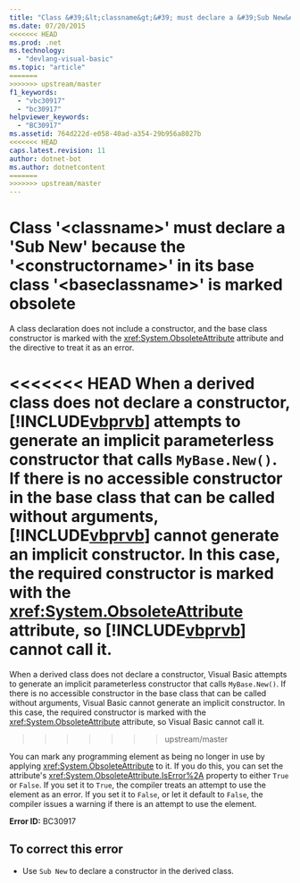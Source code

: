 ```yaml
---
title: "Class &#39;&lt;classname&gt;&#39; must declare a &#39;Sub New&#39; because the &#39;&lt;constructorname&gt;&#39; in its base class &#39;&lt;baseclassname&gt;&#39; is marked obsolete"
ms.date: 07/20/2015
<<<<<<< HEAD
ms.prod: .net
ms.technology: 
  - "devlang-visual-basic"
ms.topic: "article"
=======
>>>>>>> upstream/master
f1_keywords: 
  - "vbc30917"
  - "bc30917"
helpviewer_keywords: 
  - "BC30917"
ms.assetid: 764d222d-e058-40ad-a354-29b956a8027b
<<<<<<< HEAD
caps.latest.revision: 11
author: dotnet-bot
ms.author: dotnetcontent
=======
>>>>>>> upstream/master
---
```

# Class &#39;&lt;classname&gt;&#39; must declare a &#39;Sub New&#39; because the &#39;&lt;constructorname&gt;&#39; in its base class &#39;&lt;baseclassname&gt;&#39; is marked obsolete
A class declaration does not include a constructor, and the base class constructor is marked with the <xref:System.ObsoleteAttribute> attribute and the directive to treat it as an error.  
  
<<<<<<< HEAD
 When a derived class does not declare a constructor, [!INCLUDE[vbprvb](~/includes/vbprvb-md.md)] attempts to generate an implicit parameterless constructor that calls `MyBase.New()`. If there is no accessible constructor in the base class that can be called without arguments, [!INCLUDE[vbprvb](~/includes/vbprvb-md.md)] cannot generate an implicit constructor. In this case, the required constructor is marked with the <xref:System.ObsoleteAttribute> attribute, so [!INCLUDE[vbprvb](~/includes/vbprvb-md.md)] cannot call it.  
=======
 When a derived class does not declare a constructor, Visual Basic attempts to generate an implicit parameterless constructor that calls `MyBase.New()`. If there is no accessible constructor in the base class that can be called without arguments, Visual Basic cannot generate an implicit constructor. In this case, the required constructor is marked with the <xref:System.ObsoleteAttribute> attribute, so Visual Basic cannot call it.  
>>>>>>> upstream/master
  
 You can mark any programming element as being no longer in use by applying <xref:System.ObsoleteAttribute> to it. If you do this, you can set the attribute's <xref:System.ObsoleteAttribute.IsError%2A> property to either `True` or `False`. If you set it to `True`, the compiler treats an attempt to use the element as an error. If you set it to `False`, or let it default to `False`, the compiler issues a warning if there is an attempt to use the element.  
  
 **Error ID:** BC30917  
  
## To correct this error  
  
-   Use `Sub New` to declare a constructor in the derived class.